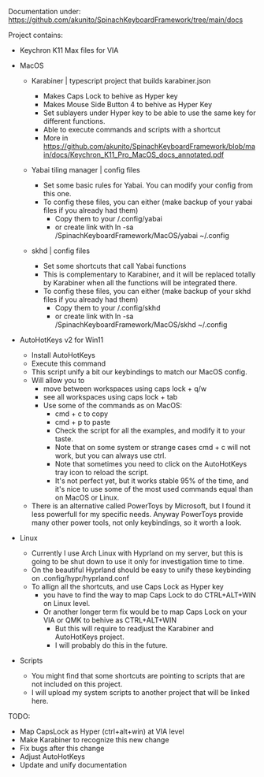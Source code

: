 Documentation under:
https://github.com/akunito/SpinachKeyboardFramework/tree/main/docs

Project contains:
- Keychron K11 Max files for VIA
- MacOS
  - Karabiner | typescript project that builds karabiner.json
      - Makes Caps Lock to behive as Hyper key
      - Makes Mouse Side Button 4 to behive as Hyper Key
      - Set sublayers under Hyper key to be able to use the same key for different functions.
      - Able to execute commands and scripts with a shortcut
      - More in https://github.com/akunito/SpinachKeyboardFramework/blob/main/docs/Keychron_K11_Pro_MacOS_docs_annotated.pdf
        
  - Yabai tiling manager | config files
      - Set some basic rules for Yabai. You can modify your config from this one.
      - To config these files, you can either (make backup of your yabai files if you already had them)
          - Copy them to your /.config/yabai
          - or create link with ln -sa /SpinachKeyboardFramework/MacOS/yabai ~/.config
       
  - skhd | config files
      - Set some shortcuts that call Yabai functions
      - This is complementary to Karabiner, and it will be replaced totally by Karabiner when all the functions will be integrated there.
      - To config these files, you can either (make backup of your skhd files if you already had them)
          - Copy them to your /.config/skhd
          - or create link with ln -sa /SpinachKeyboardFramework/MacOS/skhd ~/.config
         
- AutoHotKeys v2 for Win11
    - Install AutoHotKeys
    - Execute this command
    - This script unify a bit our keybindings to match our MacOS config.
    - Will allow you to
      - move between workspaces using caps lock + q/w
      - see all workspaces using caps lock + tab
      - Use some of the commands as on MacOS:
        - cmd + c to copy
        - cmd + p to paste
        - Check the script for all the examples, and modify it to your taste.
        - Note that on some system or strange cases cmd + c will not work, but you can always use ctrl.
        - Note that sometimes you need to click on the AutoHotKeys tray icon to reload the script.
        - It's not perfect yet, but it works stable 95% of the time, and it's nice to use some of the most used commands equal than on MacOS or Linux.
    - There is an alternative called PowerToys by Microsoft, but I found it less powerfull for my specific needs. Anyway PowerToys provide many other power tools, not only keybindings, so it worth a look.
       
- Linux
  - Currently I use Arch Linux with Hyprland on my server, but this is going to be shut down to use it only for investigation time to time.
  - On the beautiful Hyprland should be easy to unify these keybinding on .config/hypr/hyprland.conf
  - To allign all the shortcuts, and use Caps Lock as Hyper key
    - you have to find the way to map Caps Lock to do CTRL+ALT+WIN on Linux level.
    - Or another longer term fix would be to map Caps Lock on your VIA or QMK to behive as CTRL+ALT+WIN
      - But this will require to readjust the Karabiner and AutoHotKeys project.
      - I will probably do this in the future.

- Scripts
  - You might find that some shortcuts are pointing to scripts that are not included on this project.
  - I will upload my system scripts to another project that will be linked here. 

TODO:
- Map CapsLock as Hyper (ctrl+alt+win) at VIA level
- Make Karabiner to recognize this new change
- Fix bugs after this change
- Adjust AutoHotKeys
- Update and unify documentation
